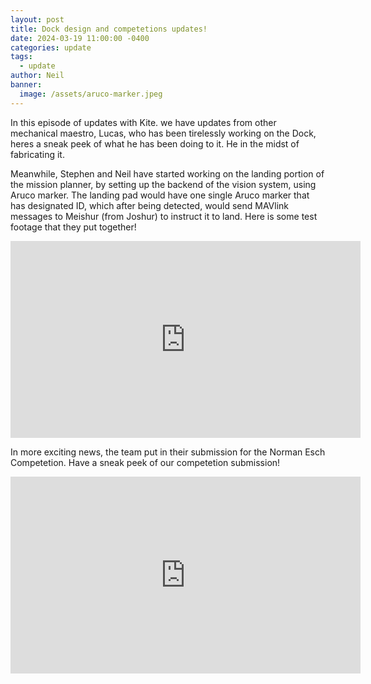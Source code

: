 ```yaml
---
layout: post
title: Dock design and competetions updates!
date: 2024-03-19 11:00:00 -0400
categories: update
tags:
  - update
author: Neil
banner:
  image: /assets/aruco-marker.jpeg
---
```


In this episode of updates with Kite. we have updates from other mechanical maestro, Lucas, who has been tirelessly working on the Dock, heres a sneak peek of what he has been doing to it. He in the midst of fabricating it.



Meanwhile, Stephen and Neil have started working on the landing portion of the mission planner, by setting up the backend of the vision system, using Aruco marker. The landing pad would have one single Aruco marker that has designated ID, which after being detected, would send MAVlink messages to Meishur (from Joshur) to instruct it to land. Here is some test footage that they put together!

<iframe width="560" height="315" src="https://www.youtube.com/embed/QJcmCzd7YwI?si=pzyPfQWaIYzj3H0T" title="YouTube video player" frameborder="0" allow="accelerometer; autoplay; clipboard-write; encrypted-media; gyroscope; picture-in-picture; web-share" allowfullscreen></iframe>

In more exciting news, the team put in their submission for the Norman Esch Competetion. Have a sneak peek of our competetion submission!

<iframe width="560" height="315" src="https://www.youtube.com/embed/3qINzN8QWyI?si=NY3_bUNd8BGHJGBh" title="YouTube video player" frameborder="0" allow="accelerometer; autoplay; clipboard-write; encrypted-media; gyroscope; picture-in-picture; web-share" allowfullscreen></iframe>

